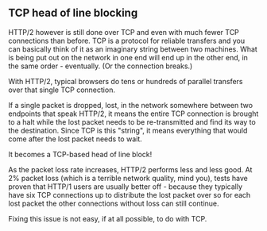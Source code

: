## TCP head of line blocking

HTTP/2 however is still done over TCP and even with much fewer TCP connections
than before. TCP is a protocol for reliable transfers and you can basically
think of it as an imaginary string between two machines. What is being put out
on the network in one end will end up in the other end, in the same order -
eventually. (Or the connection breaks.)

With HTTP/2, typical browsers do tens or hundreds of parallel transfers over
that single TCP connection.

If a single packet is dropped, lost, in the network somewhere between two
endpoints that speak HTTP/2, it means the entire TCP connection is brought to
a halt while the lost packet needs to be re-transmitted and find its way to the
destination. Since TCP is this "string", it means everything that would come
after the lost packet needs to wait.

It becomes a TCP-based head of line block!

As the packet loss rate increases, HTTP/2 performs less and less good. At 2%
packet loss (which is a terrible network quality, mind you), tests have proven
that HTTP/1 users are usually better off - because they typically have six TCP
connections up to distribute the lost packet over so for each lost packet the
other connections without loss can still continue.

Fixing this issue is not easy, if at all possible, to do with TCP.

